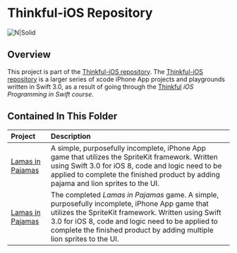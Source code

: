 # Thinkful-iOS Repository 

![N|Solid](https://cldup.com/vkMWNVd08U.png)

## Overview
This project is part of the [Thinkful-iOS repository][thinkful_ios_repro]. The [Thinkful-iOS repository][thinkful_ios_repro] is a larger series of xcode iPhone App projects and playgrounds written in Swift 3.0, as a result of going through the [Thinkful][thinkful] _iOS Programming in Swift course_.

## Contained In This Folder

| Project        | Description | 
|:-------------|:-------------|
| [Lamas in Pajamas][lamas_in_pj]      |  A simple, purposefully incomplete, iPhone App game that utilizes the SpriteKit framework. Written using Swift 3.0 for iOS 8, code and logic need to be applied to complete the finished product by adding pajama and lion sprites to the UI.   |
| [Lamas in Pajamas][lamas_in_pj_completed]      |  The completed _Lamas in Pajamas_ game. A simple, purposefully incomplete, iPhone App game that utilizes the SpriteKit framework. Written using Swift 3.0 for iOS 8, code and logic need to be applied to complete the finished product by adding multiple lion sprites to the UI.    |


   [thinkful]: <http://thinkful.com>
   [thinkful_ios_repro]:<https://github.com/gangelo/Thinkful-iOS>
   
   [lamas_in_pj]: <https://github.com/gangelo/Thinkful-iOS/tree/master/Unit%2001/Lesson%2003/Llamas-in-Pajamas>
   [lamas_in_pj_completed]: <https://github.com/gangelo/Thinkful-iOS/tree/master/Unit%2001/Lesson%2003/Llamas-in-Pajamas-Completed>
